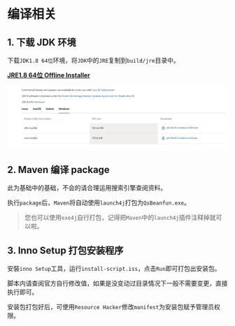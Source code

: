 # 编译相关

## 1. 下载 JDK 环境

下载`JDK1.8 64位`环境，将`JDK`中的`JRE`复制到`build/jre`目录中。

[**JRE1.8 64位 Offline Installer**](https://www.oracle.com/java/technologies/downloads/#java8-windows)

![image](./help/help.png)

## 2. Maven 编译 package

此为基础中的基础，不会的请合理运用搜索引擎查阅资料。

执行`package`后，`Maven`将自动使用`launch4j`打包为`QsBeanfun.exe`。

> 您也可以使用`exe4j`自行打包，记得把`Maven`中的`launch4j`插件注释掉就可以啦。

## 3. Inno Setup 打包安装程序

安裝`inno Setup`工具，运行`install-script.iss`，点击`Run`即可打包出安装包。

脚本内请查阅官方自行修改值，如果是没变动过目录情况下一般不需要变更，直接执行即可。

安装包打包好后，可使用`Resource Hacker`修改`manifest`为安装包赋予管理员权限。